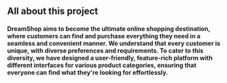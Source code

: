 <h2 text-align="center">All about this project</h2>
<h4> </h4>
<h4>DreamShop aims to become the ultimate online shopping destination, where customers can find and purchase everything they need in a seamless and convenient manner. We understand that every customer is unique, with diverse preferences and requirements. To cater to this diversity, we have designed a user-friendly, feature-rich platform with different interfaces for various product categories, ensuring that everyone can find what they're looking for effortlessly.</h4>
